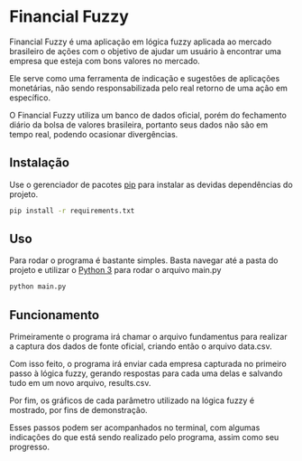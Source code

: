 # Financial Fuzzy

Financial Fuzzy é uma aplicação em lógica fuzzy aplicada ao mercado brasileiro de ações com o objetivo de ajudar um usuário à encontrar uma empresa que esteja com bons valores no mercado.  

Ele serve como uma ferramenta de indicação e sugestões de aplicações monetárias, não sendo responsabilizada pelo real retorno de uma ação em específico.  

O Financial Fuzzy utiliza um banco de dados oficial, porém do fechamento diário da bolsa de valores brasileira, portanto seus dados não são em tempo real, podendo ocasionar divergências.

## Instalação

Use o gerenciador de pacotes [pip](https://pip.pypa.io/en/stable/) para instalar as devidas dependências do projeto.

```bash
pip install -r requirements.txt
```

## Uso
Para rodar o programa é bastante simples. Basta navegar até a pasta do projeto e utilizar o [Python 3](https://docs.python.org/3/) para rodar o arquivo main.py

```bash
python main.py
```

## Funcionamento
Primeiramente o programa irá chamar o arquivo fundamentus para realizar a captura dos dados de fonte oficial, criando então o arquivo data.csv.  

Com isso feito, o programa irá enviar cada empresa capturada no primeiro passo à lógica fuzzy, gerando respostas para cada uma delas e salvando tudo em um novo arquivo, results.csv.  

Por fim, os gráficos de cada parâmetro utilizado na lógica fuzzy é mostrado, por fins de demonstração.  

Esses passos podem ser acompanhados no terminal, com algumas indicações do que está sendo realizado pelo programa, assim como seu progresso.
